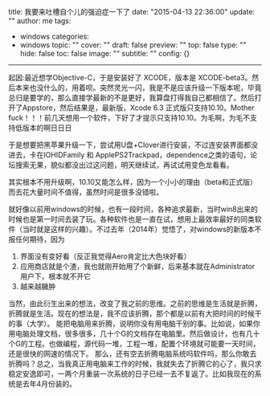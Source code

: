 title: 我要来吐槽自个儿的强迫症一下了
date: "2015-04-13 22:36:00"
update: ""
author: me
tags:
- windows
categories:
- windows
topic: ""
cover: ""
draft: false
preview: ""
top: false
type: ""
hide: false
toc: false
image: ""
subtitle: ""
config: {}


---




起因:最近想学Objective-C，于是安装好了 XCODE，版本是 XCODE-beta3。然后本来也没什么的，用着呗。突然灵光一闪，我是不是应该升级一下版本呢，毕竟总归是要学的，那么直接学最新的不是更好，我算盘打得我自己都相信了。然后打开了Appstore，然后结果是，最新版，Xcode 6.3 正式版只支持10.10。Mother fuck！！！前几天想用一个软件，下好了才提示只支持10.10。为毛啊，为毛不支持低版本的啊日日日

于是想要把黑苹果升级一下，尝试用U盘+Clover进行安装，不过连安装界面都没进去，卡在IOHIDFamily 和 ApplePS2Trackpad，dependence之类的语句，论坛搜索无果，貌似都没出过这问题，明天继续试，再试试用变色龙看看。

其实根本不用升级啊，10.10又能怎么样，因为一个小小的理由（beta和正式版）而去花大量时间不值得，虽然时间是很多没错啦。

就好像以前用windows的时候，也有一段时间，各种追求最新，当时win8出来的时候也是第一时间去装了玩。各种软件也是一直在试，想用上最效率最好的同类软件（当时就是这样的兴趣）。不过去年（2014年）觉悟了，对windows的新版本不报任何期待，因为

1. 界面没有变好看（反正我觉得Aero肯定比大色块好看）
2. 应用商店就是个渣，我也就刚开始用了个新鲜，后来基本就在Administrator用户下，根本就不开它
3. 越来越臃肿

当然，由此衍生出来的想法，改变了我之前的思维。之前的思维是生活就是折腾，折腾就是生活。现在的想法是，我不应该折腾，那个都是以前有大把时间的时候干的事（大学）。
能把电脑用来折腾，说明你没有用电脑干别的事。比如说，如果你用电脑处理文档，很多很多，几十个G的文档存在电脑里。然后做设计，也有几十个G的工程。也做编程，源代码一堆，工程一堆，配置个环境就可能要一天时间，还是很快的网速的情况下。  那么，还有空去折腾电脑系统吗软件吗，那么你敢去折腾吗？总之，当我真正用电脑来工作的时候，我就失去了折腾它的心了，我只求稳定安逸即可，一两个月重装一次系统的日子已经一去不复返了。比如我现在的系统是去年4月份装的。
